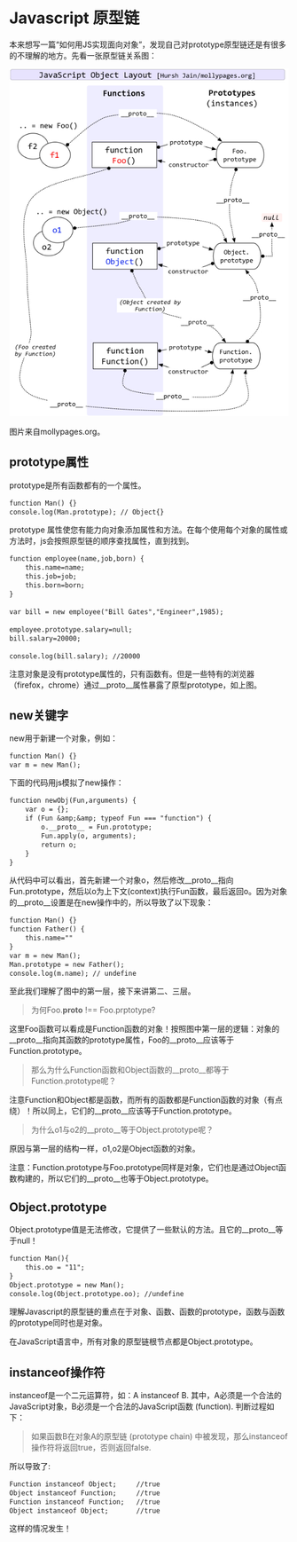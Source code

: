 Javascript 原型链
===

本来想写一篇“如何用JS实现面向对象”，发现自己对prototype原型链还是有很多的不理解的地方。先看一张原型链关系图：

![](./imgs/2/1.jpg)

图片来自mollypages.org。

## prototype属性

prototype是所有函数都有的一个属性。

    function Man() {}
    console.log(Man.prototype); // Object{}

prototype 属性使您有能力向对象添加属性和方法。在每个使用每个对象的属性或方法时，js会按照原型链的顺序查找属性，直到找到。

    function employee(name,job,born) {
        this.name=name;
        this.job=job;
        this.born=born;
    }

    var bill = new employee("Bill Gates","Engineer",1985);

    employee.prototype.salary=null;
    bill.salary=20000;

    console.log(bill.salary); //20000

注意对象是没有prototype属性的，只有函数有。但是一些特有的浏览器（firefox，chrome）通过__proto__属性暴露了原型prototype，如上图。

## new关键字

new用于新建一个对象，例如：

    function Man() {}
    var m = new Man();

下面的代码用js模拟了new操作：

    function newObj(Fun,arguments) {
        var o = {};
        if (Fun &amp;&amp; typeof Fun === "function") {
            o.__proto__ = Fun.prototype;
            Fun.apply(o, arguments);
            return o;
        }
    }

从代码中可以看出，首先新建一个对象o，然后修改__proto__指向Fun.prototype，然后以o为上下文(context)执行Fun函数，最后返回o。因为对象的__proto__设置是在new操作中的，所以导致了以下现象：

    function Man() {}
    function Father() {
        this.name=""
    }
    var m = new Man();
    Man.prototype = new Father();
    console.log(m.name); // undefine

至此我们理解了图中的第一层，接下来讲第二、三层。

> 为何Foo.__proto__ !== Foo.prptotype?

这里Foo函数可以看成是Function函数的对象！按照图中第一层的逻辑：对象的__proto__指向其函数的prototype属性，Foo的__proto__应该等于Function.prototype。

> 那么为什么Function函数和Object函数的__proto__都等于Function.prototype呢？

注意Function和Object都是函数，而所有的函数都是Function函数的对象（有点绕）！所以同上，它们的__proto__应该等于Function.prototype。

> 为什么o1与o2的__proto__等于Object.prototype呢？

原因与第一层的结构一样，o1,o2是Object函数的对象。

注意：Function.prototype与Foo.prototype同样是对象，它们也是通过Object函数构建的，所以它们的__proto__也等于Object.prototype。

## Object.prototype

Object.prototype值是无法修改，它提供了一些默认的方法。且它的__proto__等于null！

    function Man(){
        this.oo = "11";
    }
    Object.prototype = new Man();
    console.log(Object.prototype.oo); //undefine

理解Javascript的原型链的重点在于对象、函数、函数的prototype，函数与函数的prototype同时也是对象。

在JavaScript语言中，所有对象的原型链根节点都是Object.prototype。

## instanceof操作符

instanceof是一个二元运算符，如：A instanceof B. 其中，A必须是一个合法的JavaScript对象，B必须是一个合法的JavaScript函数 (function). 判断过程如下：

> 如果函数B在对象A的原型链 (prototype chain) 中被发现，那么instanceof操作符将返回true，否则返回false.

所以导致了:

    Function instanceof Object;     //true
    Object instanceof Function;     //true
    Function instanceof Function;   //true
    Object instanceof Object;       //true

这样的情况发生！
